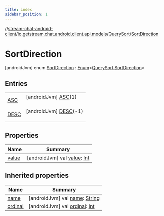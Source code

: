 ```yaml
---
title: index
sidebar_position: 1
---
```

//[stream-chat-android-client](../../../../index.md)/[io.getstream.chat.android.client.api.models](../../index.md)/[QuerySort](../index.md)/[SortDirection](index.md)



# SortDirection  
 [androidJvm] enum [SortDirection](index.md) : [Enum](https://kotlinlang.org/api/latest/jvm/stdlib/kotlin/-enum/index.html)&lt;[QuerySort.SortDirection](index.md)&gt;    


## Entries  
  
| | |
|---|---|
| <a name="io.getstream.chat.android.client.api.models/QuerySort.SortDirection.ASC///PointingToDeclaration/"></a>[ASC](ASC/index.md)| <a name="io.getstream.chat.android.client.api.models/QuerySort.SortDirection.ASC///PointingToDeclaration/"></a> [androidJvm] [ASC](ASC/index.md)(1)  <br/>   <br/>|
| <a name="io.getstream.chat.android.client.api.models/QuerySort.SortDirection.DESC///PointingToDeclaration/"></a>[DESC](DESC/index.md)| <a name="io.getstream.chat.android.client.api.models/QuerySort.SortDirection.DESC///PointingToDeclaration/"></a> [androidJvm] [DESC](DESC/index.md)(-1)  <br/>   <br/>|


## Properties  
  
|  Name |  Summary | 
|---|---|
| <a name="io.getstream.chat.android.client.api.models/QuerySort.SortDirection/value/#/PointingToDeclaration/"></a>[value](value.md)| <a name="io.getstream.chat.android.client.api.models/QuerySort.SortDirection/value/#/PointingToDeclaration/"></a> [androidJvm] val [value](value.md): [Int](https://kotlinlang.org/api/latest/jvm/stdlib/kotlin/-int/index.html)   <br/>|


## Inherited properties  
  
|  Name |  Summary | 
|---|---|
| <a name="io.getstream.chat.android.client.api.models/QuerySort.SortDirection/name/#/PointingToDeclaration/"></a>[name](index.md#-41588647%2FProperties%2F-423410878)| <a name="io.getstream.chat.android.client.api.models/QuerySort.SortDirection/name/#/PointingToDeclaration/"></a> [androidJvm] val [name](index.md#-41588647%2FProperties%2F-423410878): [String](https://kotlinlang.org/api/latest/jvm/stdlib/kotlin/-string/index.html)   <br/>|
| <a name="io.getstream.chat.android.client.api.models/QuerySort.SortDirection/ordinal/#/PointingToDeclaration/"></a>[ordinal](index.md#1752495173%2FProperties%2F-423410878)| <a name="io.getstream.chat.android.client.api.models/QuerySort.SortDirection/ordinal/#/PointingToDeclaration/"></a> [androidJvm] val [ordinal](index.md#1752495173%2FProperties%2F-423410878): [Int](https://kotlinlang.org/api/latest/jvm/stdlib/kotlin/-int/index.html)   <br/>|

